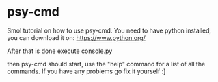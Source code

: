 # psy-cmd
Smol tutorial on how to use psy-cmd.
You need to have python installed, you can download it on:
https://www.python.org/

After that is done execute console.py

then psy-cmd should start, use the "help" command for a list of
all the commands. If you have any problems go fix it yourself :]
